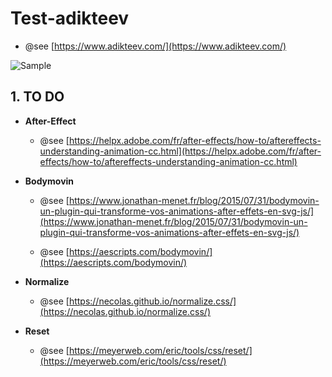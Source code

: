 # Test-adikteev
- @see [https://www.adikteev.com/](https://www.adikteev.com/)

![Sample](https://github.com/mllemartins/test-adikteev/images/img-test-adikteev.jpg?raw=true)


## 1. TO DO

- **After-Effect**

	- @see [https://helpx.adobe.com/fr/after-effects/how-to/aftereffects-understanding-animation-cc.html](https://helpx.adobe.com/fr/after-effects/how-to/aftereffects-understanding-animation-cc.html)

- **Bodymovin**
  	- @see [https://www.jonathan-menet.fr/blog/2015/07/31/bodymovin-un-plugin-qui-transforme-vos-animations-after-effets-en-svg-js/](https://www.jonathan-menet.fr/blog/2015/07/31/bodymovin-un-plugin-qui-transforme-vos-animations-after-effets-en-svg-js/)

  	- @see [https://aescripts.com/bodymovin/](https://aescripts.com/bodymovin/)

- **Normalize**
 	- @see [https://necolas.github.io/normalize.css/](https://necolas.github.io/normalize.css/)

- **Reset**
 	- @see [https://meyerweb.com/eric/tools/css/reset/](https://meyerweb.com/eric/tools/css/reset/)
